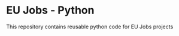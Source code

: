 EU Jobs - Python
================
This repository contains reusable python code for EU Jobs projects
